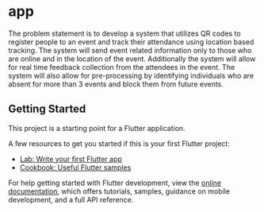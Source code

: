 # app

The problem statement is to develop a system that utilizes QR codes to register people to an event and track their attendance using location based tracking. The system will send event related information only to those who are online and in the location of the event. Additionally the system will allow for real time feedback collection from the attendees in the event. The system will also allow for pre-processing by identifying individuals who are absent for more than 3 events and block them from future events.

## Getting Started

This project is a starting point for a Flutter application.

A few resources to get you started if this is your first Flutter project:

- [Lab: Write your first Flutter app](https://docs.flutter.dev/get-started/codelab)
- [Cookbook: Useful Flutter samples](https://docs.flutter.dev/cookbook)

For help getting started with Flutter development, view the
[online documentation](https://docs.flutter.dev/), which offers tutorials,
samples, guidance on mobile development, and a full API reference.
